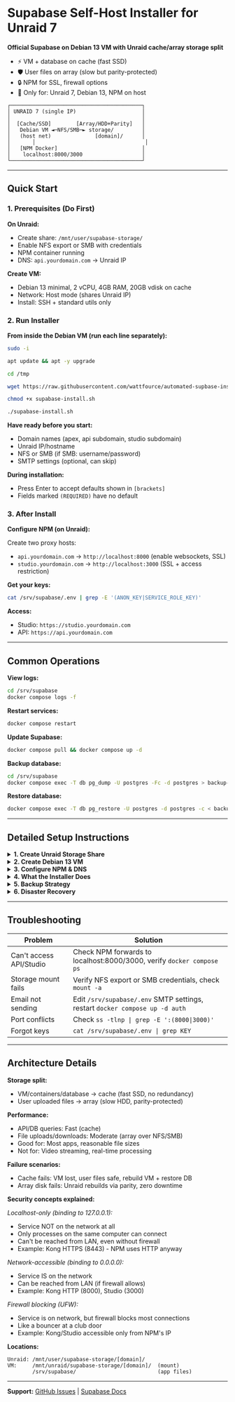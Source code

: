 # Supabase Self-Host Installer for Unraid 7

**Official Supabase on Debian 13 VM with Unraid cache/array storage split**

- ⚡ VM + database on cache (fast SSD)
- 🛡️ User files on array (slow but parity-protected)
- 🔒 NPM for SSL, firewall options
- 🎯 Only for: Unraid 7, Debian 13, NPM on host

```
┌──────────────────────────────────────────┐
│ UNRAID 7 (single IP)                     │
│                                          │
│  [Cache/SSD]        [Array/HDD+Parity]   │
│   Debian VM ◄─NFS/SMB─► storage/         │
│   (host net)              [domain]/      │
│       │                                   │
│   [NPM Docker]                           │
│    localhost:8000/3000                   │
└──────────────────────────────────────────┘
```

---

## Quick Start

### 1. Prerequisites (Do First)

**On Unraid:**
- Create share: `/mnt/user/supabase-storage/`
- Enable NFS export or SMB with credentials
- NPM container running
- DNS: `api.yourdomain.com` → Unraid IP

**Create VM:**
- Debian 13 minimal, 2 vCPU, 4GB RAM, 20GB vdisk on cache
- Network: Host mode (shares Unraid IP)
- Install: SSH + standard utils only

### 2. Run Installer

**From inside the Debian VM (run each line separately):**

```bash
sudo -i
```

```bash
apt update && apt -y upgrade
```

```bash
cd /tmp
```

```bash
wget https://raw.githubusercontent.com/wattfource/automated-supbase-install-unraid/main/supabase-install.sh
```

```bash
chmod +x supabase-install.sh
```

```bash
./supabase-install.sh
```

**Have ready before you start:**
- Domain names (apex, api subdomain, studio subdomain)
- Unraid IP/hostname
- NFS or SMB (if SMB: username/password)
- SMTP settings (optional, can skip)

**During installation:**
- Press Enter to accept defaults shown in `[brackets]`
- Fields marked `(REQUIRED)` have no default

### 3. After Install

**Configure NPM (on Unraid):**

Create two proxy hosts:
- `api.yourdomain.com` → `http://localhost:8000` (enable websockets, SSL)
- `studio.yourdomain.com` → `http://localhost:3000` (SSL + access restriction)

**Get your keys:**
```bash
cat /srv/supabase/.env | grep -E '(ANON_KEY|SERVICE_ROLE_KEY)'
```

**Access:**
- Studio: `https://studio.yourdomain.com`
- API: `https://api.yourdomain.com`

---

## Common Operations

**View logs:**
```bash
cd /srv/supabase
docker compose logs -f
```

**Restart services:**
```bash
docker compose restart
```

**Update Supabase:**
```bash
docker compose pull && docker compose up -d
```

**Backup database:**
```bash
cd /srv/supabase
docker compose exec -T db pg_dump -U postgres -Fc -d postgres > backup-$(date +%F).dump
```

**Restore database:**
```bash
docker compose exec -T db pg_restore -U postgres -d postgres -c < backup-file.dump
```

---

## Detailed Setup Instructions

<details>
<summary><b>1. Create Unraid Storage Share</b></summary>

In Unraid Web UI:
1. **Shares** → **Add Share**
2. Settings:
   - Name: `supabase-storage`
   - Use cache: `No` (force to array)
   - Export: `Yes` (NFS) or Security: `Private` (SMB)

From Unraid terminal:
```bash
mkdir -p /mnt/user/supabase-storage/yourdomain.com
chmod 755 /mnt/user/supabase-storage/yourdomain.com
```

Verify NFS (if using):
```bash
showmount -e localhost
```
</details>

<details>
<summary><b>2. Create Debian 13 VM</b></summary>

In Unraid VM Manager:
- **VMs** → **Add VM** → **Linux**
- Name: `debian-supabase`
- CPUs: `2+`, RAM: `4096 MB+`
- vDisk: `/mnt/cache/domains/debian-supabase/vdisk1.img`, 20GB+
- **Network: Host mode** (important!)
- Boot Debian 13 netinstall ISO

During Debian install:
- Minimal install, no desktop
- Software: SSH + standard utils only
- Partitioning: Use entire disk

After install:
```bash
apt update && apt upgrade -y
apt install -y sudo
ping -c 3 google.com  # verify connectivity
```
</details>

<details>
<summary><b>3. Configure NPM & DNS</b></summary>

**DNS (at your provider):**
```
api.yourdomain.com    → Unraid IP
studio.yourdomain.com → Unraid IP
```

**NPM Proxy Hosts:**
- API: `http://localhost:8000` (enable websockets, SSL)
- Studio: `http://localhost:3000` (SSL, add access control)
</details>

<details>
<summary><b>4. What the Installer Does</b></summary>

Interactive prompts for:
- Domain names (apex, Kong API, Studio) - defaults provided
- Port numbers (Kong, Studio) - defaults: 8000, 3000
- SMTP settings (optional - can skip)
- Analytics enable/disable (default: no)
- Network access (localhost-only vs network-accessible, explained in plain English)
- Firewall rules (optional UFW, recommended)
- Unraid storage (NFS/SMB) - NFS default, SMB requires credentials

**Prompt format:**
- `[value]` - Press Enter to accept default
- `(REQUIRED)` - No default, must enter value
- `[Y/n]` or `[N/y]` - Capital = default

Automated actions:
- Install Docker if missing
- Generate secure secrets + JWT tokens
- Fetch official Supabase docker setup
- Mount Unraid storage at `/mnt/unraid/supabase-storage/[domain]`
- Start all containers
- Install location: `/srv/supabase`

Time: 5-15 minutes
</details>

<details>
<summary><b>5. Backup Strategy</b></summary>

**Database (daily):**
```bash
cd /srv/supabase
docker compose exec -T db pg_dump -U postgres -Fc > backup-$(date +%F).dump
```

**Environment file:**
```bash
cp /srv/supabase/.env ~/backup-env-$(date +%F).env
```

**Auto-backup script:**
```bash
cat > /root/backup-supabase.sh <<'EOF'
#!/bin/bash
cd /srv/supabase
docker compose exec -T db pg_dump -U postgres -Fc > backups/db-$(date +%F).dump
find backups/ -name "db-*.dump" -mtime +7 -delete
EOF
chmod +x /root/backup-supabase.sh
(crontab -l; echo "0 2 * * * /root/backup-supabase.sh") | crontab -
```

**User files:** Already on array with parity protection
</details>

<details>
<summary><b>6. Disaster Recovery</b></summary>

If VM/cache fails:
1. Create new Debian 13 VM
2. Run installer with same domains
3. Stop services: `docker compose down`
4. Restore `.env` from backup
5. Restore database: `docker compose up -d db && sleep 10 && docker compose exec -T db pg_restore -U postgres -d postgres -c < backup.dump`
6. Start all: `docker compose up -d`

User files survive on array (parity-protected)
</details>

---

## Troubleshooting

| Problem | Solution |
|---------|----------|
| Can't access API/Studio | Check NPM forwards to localhost:8000/3000, verify `docker compose ps` |
| Storage mount fails | Verify NFS export or SMB credentials, check `mount -a` |
| Email not sending | Edit `/srv/supabase/.env` SMTP settings, restart `docker compose up -d auth` |
| Port conflicts | Check `ss -tlnp \| grep -E ':(8000\|3000)'` |
| Forgot keys | `cat /srv/supabase/.env \| grep KEY` |

---

## Architecture Details

**Storage split:**
- VM/containers/database → cache (fast SSD, no redundancy)
- User uploaded files → array (slow HDD, parity-protected)

**Performance:**
- API/DB queries: Fast (cache)
- File uploads/downloads: Moderate (array over NFS/SMB)
- Good for: Most apps, reasonable file sizes
- Not for: Video streaming, real-time processing

**Failure scenarios:**
- Cache fails: VM lost, user files safe, rebuild VM + restore DB
- Array disk fails: Unraid rebuilds via parity, zero downtime

**Security concepts explained:**

*Localhost-only (binding to 127.0.0.1):*
- Service NOT on the network at all
- Only processes on the same computer can connect
- Can't be reached from LAN, even without firewall
- Example: Kong HTTPS (8443) - NPM uses HTTP anyway

*Network-accessible (binding to 0.0.0.0):*
- Service IS on the network
- Can be reached from LAN (if firewall allows)
- Example: Kong HTTP (8000), Studio (3000)

*Firewall blocking (UFW):*
- Service is on network, but firewall blocks most connections
- Like a bouncer at a club door
- Example: Kong/Studio accessible only from NPM's IP

**Locations:**
```
Unraid: /mnt/user/supabase-storage/[domain]/
VM:     /mnt/unraid/supabase-storage/[domain]/  (mount)
        /srv/supabase/                          (app files)
```

---

**Support:** [GitHub Issues](https://github.com/wattfource/automated-supbase-install-unraid/issues) | [Supabase Docs](https://supabase.com/docs/guides/self-hosting)